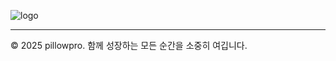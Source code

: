 ![logo](https://skrr.zerotravel.kr/uploads/45d4cb36-6d5a-4761-bcbf-a14369fadac1-배개프로.png)

---
© 2025 pillowpro. 함께 성장하는 모든 순간을 소중히 여깁니다.
